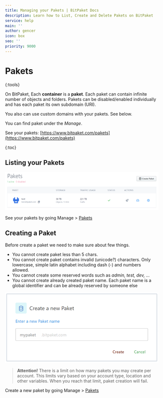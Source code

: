 ```yaml
---
title: Managing your Pakets | BitPaket Docs
description: Learn how to List, Create and Delete Pakets on BitPaket
service: help
main: ''
author: gencer
icon: box
seo: ''
priority: 9000
---
```


# Pakets
{:tools}

On BitPaket, Each **container** is a **paket**. Each paket can contain infinite number of objects and folders. Pakets can be disabled/enabled individually and has each paket its own subdomain (URI).

You also can use custom domains with your pakets. See below.

You can find paket under the *Manage*.

See your pakets: [https://www.bitpaket.com/pakets](https://www.bitpaket.com/pakets)

{:toc}

## Listing your Pakets

![pakets](./images/pakets_dpi.png)

See your pakets by going Manage > [Pakets](https://www.bitpaket.com/pakets)


## Creating a Paket

Before create a paket we need to make sure about few things.

* You cannot create paket less than 5 chars.
* You cannot create paket contains invalid (unicode?) characters. Only lowercase, simple latin alphabet including dash (-) and numbers allowed.
* You cannot create some reserved words such as *admin, test, dev, ...*
* You cannot create already created paket name. Each paket name is a global identifier and can be already reserved by someone else

![paket_create](./images/pakets_create.png)

> **Attention!** There is a limit on how many pakets you may create per account. This limits vary based on your account type, location and other variables. When you reach that limit, paket creation will fail.

Create a new paket by going Manage > [Pakets](https://www.bitpaket.com/pakets)
